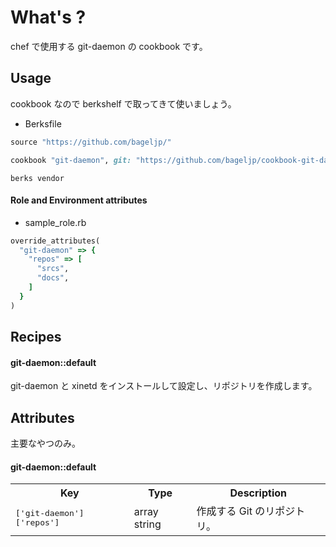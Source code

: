What's ?
===============
chef で使用する git-daemon の cookbook です。

Usage
-----
cookbook なので berkshelf で取ってきて使いましょう。

* Berksfile
```ruby
source "https://github.com/bageljp/"

cookbook "git-daemon", git: "https://github.com/bageljp/cookbook-git-daemon.git"
```

```
berks vendor
```

#### Role and Environment attributes

* sample_role.rb
```ruby
override_attributes(
  "git-daemon" => {
    "repos" => [
      "srcs",
      "docs",
    ]
  }
)
```

Recipes
----------

#### git-daemon::default
git-daemon と xinetd をインストールして設定し、リポジトリを作成します。

Attributes
----------

主要なやつのみ。

#### git-daemon::default
<table>
  <tr>
    <th>Key</th>
    <th>Type</th>
    <th>Description</th>
  </tr>
  <tr>
    <td><tt>['git-daemon']['repos']</tt></td>
    <td>array string</td>
    <td>作成する Git のリポジトリ。</td>
  </tr>
</table>

